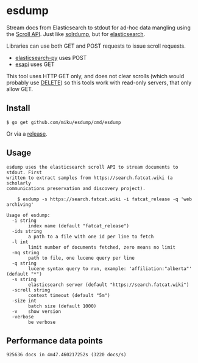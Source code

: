 # esdump

Stream docs from Elasticsearch to stdout for ad-hoc data mangling using the
[Scroll
API](https://www.elastic.co/guide/en/elasticsearch/guide/master/scroll.html#scroll).
Just like [solrdump](https://github.com/ubleipzig/solrdump), but for
[elasticsearch](https://elastic.co/).

Libraries can use both GET and POST requests to issue scroll requests.

* [elasticsearch-py](https://github.com/elastic/elasticsearch-py/blob/c0767a9569a719dcb15adec91a88afc32b27b1b0/elasticsearch/client/__init__.py#L1300-L1323) uses POST
* [esapi](https://github.com/elastic/go-elasticsearch/blob/6f36a473b19f05f20933da8f59347b308ab46594/esapi/api.scroll.go#L65) uses GET

This tool uses HTTP GET only, and does not clear scrolls (which would probably
use
[DELETE](https://github.com/elastic/go-elasticsearch/blob/6f36a473b19f05f20933da8f59347b308ab46594/esapi/api.clear_scroll.go#L60))
so this tools work with read-only servers, that only allow GET.

## Install

```
$ go get github.com/miku/esdump/cmd/esdump
```

Or via a [release](https://github.com/miku/esdump/releases).

## Usage

```
esdump uses the elasticsearch scroll API to stream documents to stdout. First
written to extract samples from https://search.fatcat.wiki (a scholarly
communications preservation and discovery project).

    $ esdump -s https://search.fatcat.wiki -i fatcat_release -q 'web archiving'

Usage of esdump:
  -i string
        index name (default "fatcat_release")
  -ids string
        a path to a file with one id per line to fetch
  -l int
        limit number of documents fetched, zero means no limit
  -mq string
        path to file, one lucene query per line
  -q string
        lucene syntax query to run, example: 'affiliation:"alberta"' (default "*")
  -s string
        elasticsearch server (default "https://search.fatcat.wiki")
  -scroll string
        context timeout (default "5m")
  -size int
        batch size (default 1000)
  -v    show version
  -verbose
        be verbose
```

## Performance data points

```
925636 docs in 4m47.460217252s (3220 docs/s)
```
